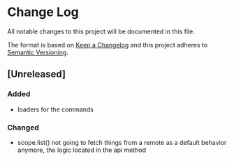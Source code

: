 # Change Log
All notable changes to this project will be documented in this file.

The format is based on [Keep a Changelog](http://keepachangelog.com/) 
and this project adheres to [Semantic Versioning](http://semver.org/).

## [Unreleased]
### Added
- loaders for the commands

### Changed
- scope.list() not going to fetch things from a remote as a default behavior anymore, the logic located in the api method

<!--## [1.0.0] - 2017-2-3-->
